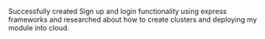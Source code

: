 Successfully created Sign up and login functionality using express frameworks and researched about how to create clusters and deploying my module into cloud.